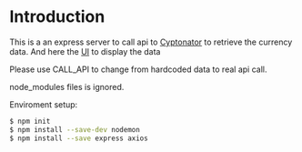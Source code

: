 # Introduction


This is a an express server to call api to [Cyptonator](https://www.cryptonator.com/api/) to retrieve the currency data. And here the [UI](https://github.com/tony-to/cryptocurrency-realtime-price-reactjs-dev) to display the data

Please use CALL_API to change from hardcoded data to real api call.

node_modules files is ignored.

Enviroment setup:

```sh
$ npm init 
$ npm install --save-dev nodemon 
$ npm install --save express axios
```